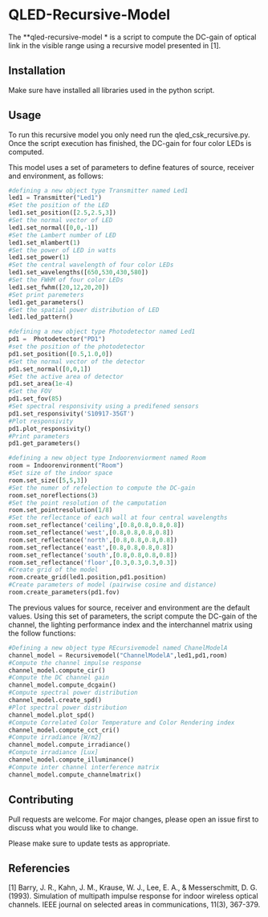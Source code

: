 # QLED-Recursive-Model

The **qled-recursive-model * is a script to compute the DC-gain of optical link in the visible range using a recursive model presented in [1]. 

## Installation

Make sure have installed all libraries used in the python script. 

## Usage

To run this recursive model you only need run the qled_csk_recursive.py. Once the script execution has finished, the DC-gain for four color LEDs is computed. 

This model uses a set of parameters to define features of source, receiver and environment, as follows:

```python
#defining a new object type Transmitter named Led1
led1 = Transmitter("Led1")
#Set the position of the LED
led1.set_position([2.5,2.5,3])
#Set the normal vector of LED
led1.set_normal([0,0,-1]) 
#Set the Lambert number of LED
led1.set_mlambert(1)
#Set the power of LED in watts
led1.set_power(1)
#Set the central wavelength of four color LEDs
led1.set_wavelengths([650,530,430,580])
#Set the FWHM of four color LEDs
led1.set_fwhm([20,12,20,20])
#Set print paremeters
led1.get_parameters()
#Set the spatial power distribution of LED
led1.led_pattern()

#defining a new object type Photodetector named Led1
pd1 =  Photodetector("PD1")
#set the position of the photodetector
pd1.set_position([0.5,1.0,0])
#Set the normal vector of the detector
pd1.set_normal([0,0,1])
#Set the active area of detector
pd1.set_area(1e-4)
#Set the FOV 
pd1.set_fov(85)
#Set spectral responsivity using a predifened sensors
pd1.set_responsivity('S10917-35GT')
#Plot responsivity 
pd1.plot_responsivity()
#Print parameters
pd1.get_parameters()

#defining a new object type Indoorenviorment named Room
room = Indoorenvironment("Room")
#Set size of the indoor space
room.set_size([5,5,3])
#Set the numer of refelection to compute the DC-gain
room.set_noreflections(3)
#Set the point resolution of the camputation
room.set_pointresolution(1/8)
#Set the reflectance of each wall at four central wavelengths
room.set_reflectance('ceiling',[0.8,0.8,0.8,0.8])
room.set_reflectance('west',[0.8,0.8,0.8,0.8])
room.set_reflectance('north',[0.8,0.8,0.8,0.8])
room.set_reflectance('east',[0.8,0.8,0.8,0.8])
room.set_reflectance('south',[0.8,0.8,0.8,0.8])
room.set_reflectance('floor',[0.3,0.3,0.3,0.3])    
#Create grid of the model
room.create_grid(led1.position,pd1.position)
#Create parameters of model (pairwise cosine and distance)
room.create_parameters(pd1.fov)

```

The previous values for source, receiver and environment are the default values. Using this set of parameters, the script compute the DC-gain of the channel, the lighting performance index and the interchannel matrix using the follow functions:

```python
#Defining a new object type REcursivemodel named ChanelModelA
channel_model = Recursivemodel("ChannelModelA",led1,pd1,room)
#Compute the channel impulse response
channel_model.compute_cir()
#Compute the DC channel gain
channel_model.compute_dcgain()
#Compute spectral power distribution 
channel_model.create_spd()
#Plot spectral power distribution 
channel_model.plot_spd()
#Compute Correlated Color Temperature and Color Rendering index 
channel_model.compute_cct_cri()
#Compute irradiance [W/m2]
channel_model.compute_irradiance()
#Compute irradiance [Lux]
channel_model.compute_illuminance()
#Compute inter channel interference matrix 
channel_model.compute_channelmatrix()
```


## Contributing
Pull requests are welcome. For major changes, please open an issue first to discuss what you would like to change.

Please make sure to update tests as appropriate.

## Referencies
[1] Barry, J. R., Kahn, J. M., Krause, W. J., Lee, E. A., & Messerschmitt, D. G. (1993). Simulation of multipath impulse response for indoor wireless optical channels. IEEE journal on selected areas in communications, 11(3), 367-379.
